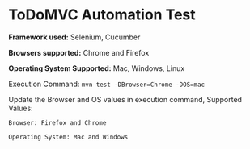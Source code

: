 # ToDoMVC Automation Test

**Framework used:** Selenium, Cucumber

**Browsers supported:** Chrome and Firefox

**Operating System Supported:** Mac, Windows, Linux

Execution Command: 
`mvn test -DBrowser=Chrome -DOS=mac
`

Update the Browser and OS values in execution command, Supported Values:

`Browser: Firefox and Chrome`

`Operating System: Mac and Windows` 